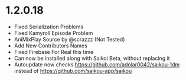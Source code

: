 # 1.2.0.18
- Fixed Serialization Problems
- Fixed Kamyroll Episode Problem
- AniMixPlay Source by @scrazzz (Not Tested)
- Add New Contributors Names
- Fixed Firebase For Real this time
- Can now be installed along with Saikoi Beta, without replacing it
- Autoupdate now checks https://github.com/adolar0042/saikou-1dm instead of https://github.com/saikou-app/saikou
